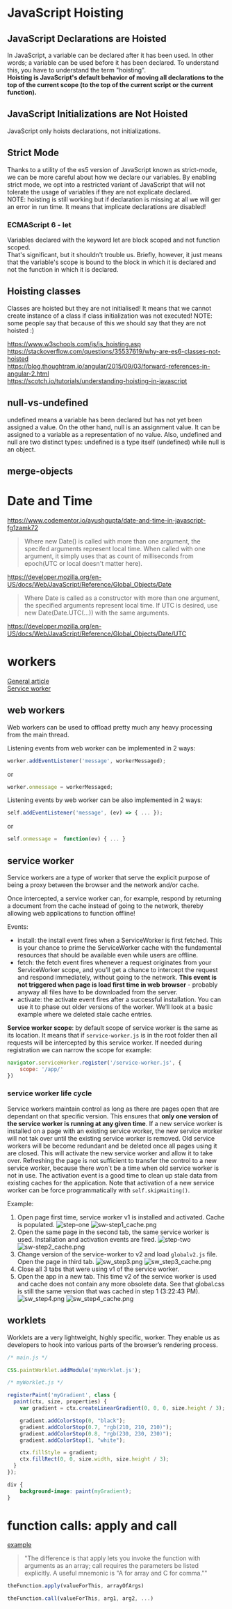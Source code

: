 # JavaScript Hoisting

## JavaScript Declarations are Hoisted
In JavaScript, a variable can be declared after it has been used. In other words; a variable can be used before it has been declared.
To understand this, you have to understand the term "hoisting".   
__Hoisting is JavaScript's default behavior of moving all declarations to the top of the current scope (to the top of the current script or the current function).__

## JavaScript Initializations are Not Hoisted
JavaScript only hoists declarations, not initializations.

## Strict Mode
Thanks to a utility of the es5 version of JavaScript known as strict-mode, we can be more careful about how we declare our variables.
By enabling strict mode, we opt into a restricted variant of JavaScript that will not tolerate the usage of variables if they are not explicate declared.      
NOTE: hoisting is still working but if declaration is missing at all we will ger an error in run time. It means that
implicate declarations are disabled!

### ECMAScript 6 - let
Variables declared with the keyword let are block scoped and not function scoped.   
That's significant, but it shouldn't trouble us.   Briefly, however, it just means that the variable's scope is bound to the block in which it is declared and not the function in which it is declared.   
      
## Hoisting classes
Classes are hoisted but they are not initialised! It means that we cannot create instance of a class if class initialization was not executed!
NOTE: some people say that because of this we should say that they are not hoisted :)

https://www.w3schools.com/js/js_hoisting.asp   
https://stackoverflow.com/questions/35537619/why-are-es6-classes-not-hoisted    
https://blog.thoughtram.io/angular/2015/09/03/forward-references-in-angular-2.html     
https://scotch.io/tutorials/understanding-hoisting-in-javascript   

## null-vs-undefined
undefined means a variable has been declared but has not yet been assigned a value.
On the other hand, null is an assignment value. It can be assigned to a variable as a representation of no value.
Also, undefined and null are two distinct types: undefined is a type itself (undefined) while null is an object.

## merge-objects

# Date and Time
https://www.codementor.io/ayushgupta/date-and-time-in-javascript-fg1zamk72

> Where new Date() is called with more than one argument, the specifed arguments represent local time. When called with one argument, it simply uses that as count of milliseconds from epoch(UTC or local doesn't matter here).

https://developer.mozilla.org/en-US/docs/Web/JavaScript/Reference/Global_Objects/Date

> Where Date is called as a constructor with more than one argument, the specified arguments represent local time. If UTC is desired, use new Date(Date.UTC(...)) with the same arguments.

https://developer.mozilla.org/en-US/docs/Web/JavaScript/Reference/Global_Objects/Date/UTC

# workers

[General article](https://bitsofco.de/web-workers-vs-service-workers-vs-worklets/)   
[Service worker](https://css-tricks.com/serviceworker-for-offline/)

## web workers
Web workers can be used to offload pretty much any heavy processing from the main thread.

Listening events from web worker can be implemented in 2 ways:
```js
worker.addEventListener('message', workerMessaged);
```
or
```js
worker.onmessage = workerMessaged;
```
Listening events by web worker can be also implemented in 2 ways:
```js
self.addEventListener('message', (ev) => { ... });
```
or
```js
self.onmessage =  function(ev) { ... }
```

## service worker
Service workers are a type of worker that serve the explicit purpose of being a proxy between the browser and the network and/or cache.   

Once intercepted, a service worker can, for example, respond by returning a document from the cache instead of going to the network, thereby allowing web applications to function offline!

Events:
* install: the install event fires when a ServiceWorker is first fetched. This is your chance to prime the ServiceWorker cache with the fundamental resources that should be available even while users are offline.
* fetch: the fetch event fires whenever a request originates from your ServiceWorker scope, and you’ll get a chance to intercept the request and respond immediately, without going to the network. **This event is not triggered when page is load first time in web browser** - probably anyway all files have to be downloaded from the server.
* activate: the activate event fires after a successful installation. You can use it to phase out older versions of the worker. We’ll look at a basic example where we deleted stale cache entries.
  
**Service worker scope**: by default scope of service worker is the same as its location. It means that if ```service-worker.js``` is in the root folder then all requests will be intercepted by this service worker. If needed during registration we can narrow the scope for example:
```js
navigator.serviceWorker.register('/service-worker.js', {
    scope: '/app/'
})
```
### service worker life cycle

Service workers maintain control as long as there are pages open that are dependant on that specific version. This ensures that **only one version of the service worker is running at any given time**. If a new service worker is installed on a page with an existing service worker, the new service worker will not tak over until the existing service worker is removed. Old service workers will be become redundant and be deleted once all pages using it are closed. This will activate the new service worker and allow it to take over. Refreshing the page is not sufficient to transfer the control to a new service worker, because there won`t be a time when old service worker is not in use. The activation event is a good time to clean up stale data from existing caches for the application. Note that activation of a new service worker can be force programmatically with ```self.skipWaiting()```.

Example:

1. Open page first time, service worker v1 is installed and activated. Cache is populated.
   ![step-one](./images/sw_step1.png)
   ![sw-step1_cache.png](./images/sw_step1_cache.png)
2. Open the same page in the second tab, the same service worker is used. Installation and  activation events are fired.
   ![step-two](./images/sw_step2.png)
   ![sw-step2_cache.png](./images/sw_step2_cache.png)
3. Change version of the service-worker to v2 and load ```globalv2.js``` file. Open the page in third tab.
   ![sw_step3.png](./images/sw_step3.png)
   ![sw_step3_cache.png](./images/sw_step3_cache.png)
4. Close all 3 tabs that were using v1 of the service worker.
5. Open the app in a new tab. This time v2 of the service worker is used and cache does not contain any more obsolete data. See that global.css is still the same version that was cached in step 1 (3:22:43 PM).
   ![sw_step4.png](./images/sw_step4.png)
   ![sw_step4_cache.png](./images/sw_step4_cache.png)

## worklets

Worklets are a very lightweight, highly specific, worker. They enable us as developers to hook into various parts of the browser’s rendering process.

```js
/* main.js */

CSS.paintWorklet.addModule('myWorklet.js');
```

```js
/* myWorklet.js */

registerPaint('myGradient', class {
  paint(ctx, size, properties) {
    var gradient = ctx.createLinearGradient(0, 0, 0, size.height / 3);

    gradient.addColorStop(0, "black");
    gradient.addColorStop(0.7, "rgb(210, 210, 210)");
    gradient.addColorStop(0.8, "rgb(230, 230, 230)");
    gradient.addColorStop(1, "white");

    ctx.fillStyle = gradient;
    ctx.fillRect(0, 0, size.width, size.height / 3);
  }
});
```

```css
div {
    background-image: paint(myGradient);
}
```

# function calls: apply and call

[example](./function-call/index.html)

>"The difference is that apply lets you invoke the function with arguments as an array; call requires the parameters be listed explicitly. A useful mnemonic is "A for array and C for comma.""

```js
theFunction.apply(valueForThis, arrayOfArgs)

theFunction.call(valueForThis, arg1, arg2, ...)
```